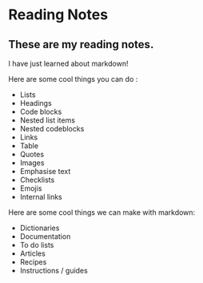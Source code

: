 # Reading Notes 

## These are my reading notes.

I have just learned about markdown!

Here are some cool things you can do :

- Lists
- Headings
- Code blocks
- Nested list items
- Nested codeblocks
- Links
- Table
- Quotes
- Images
- Emphasise text
- Checklists
- Emojis
- Internal links

Here are some cool things we can make with markdown:

- Dictionaries
- Documentation
- To do lists
- Articles
- Recipes
- Instructions / guides
